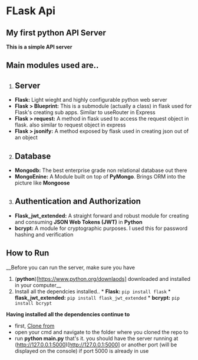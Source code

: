 # FLask Api
## __My **first** python API Server__
__This is a simple API server__

## Main modules used are..
1. ## **Server**
  * **Flask:** Light wieght and highly configurable python web server 
  * **Flask > Blueprint:** This is a submodule (actually a class) in flask used for Flask's creating sub apps. Similar to useRouter in Express
  * **Flask > request:** A method in flask used to access the request object in flask. also similar to request object in express
  * **Flask > jsonify:** A method exposed by flask used in creating json out of an object
2.  ## **Database**
  * **Mongodb:** The best enterprise grade non relational database out there
  * **MongoEnine:** A Module built on top of **PyMongo**. Brings ORM into the picture like **Mongoose**
3.  ## **Authentication and Authorization**
  * **Flask_jwt_extended:** A straight forward and robust module for creating and consuming **JSON Web Tokens (JWT)** in **Python**
  * **bcrypt:** A module for cryptographic purposes. I used this for password hashing and verification

  ## How to Run ##
  __Before you can run the server, make sure you have
  1.  (**python**)[https://www.python.org/downlaods] downloaded and installed in your computer__
  2.  Install all the dependcies installed..
    * **Flask:** `pip install flask`
    * **flask_jwt_extended:** `pip install flask_jwt_extended`
    * **bcrypt:** `pip install bcrypt`

  __Having installed all the dependencies continue to__
  * first, [Clone from ](https://github.com/raomeiza/flask-api)
  * open your cmd and navigate to the folder where you cloned the repo to
  * run __python main.py__
  that's it. you should have the server running at (http://127.0.0.1:5000)[http://127.0.0.1:5000] or another port (will be displayed on the console) if port 5000 is already in use
